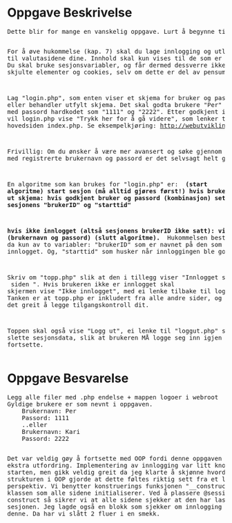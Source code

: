 <h1>Oppgave Beskrivelse</h1>
<pre>
Dette blir for mange en vanskelig oppgave. Lurt å begynne tidlig.

For å øve hukommelse (kap. 7) skal du lage innlogging og utlogging til valutasidene dine.
Innhold skal kun vises til de som er innlogget.
Du skal bruke sesjonsvariabler, og får dermed dessverre ikke øvd på GET,
skjulte elementer og cookies, selv om dette er del av pensum.

Lag "login.php", som enten viser et skjema for bruker og passord, eller behandler utfylt skjema.
Det skal godta brukere "Per" og "Kari" med passord hardkodet som "1111" og "2222".
Etter godkjent innlogging vil login.php vise "Trykk her for å gå videre",
som lenker til hovedsiden index.php.
Se eksempelkjøring: http://webutvikling.stud.himolde.no/~kd/IBE102/kryptovaluta/

Frivillig: Om du ønsker å være mer avansert og søke gjennom en tabell med registrerte
brukernavn og passord er det selvsagt helt greit.

En algoritme som kan brukes for "login.php" er:
<strong>
(start algoritme)
start sesjon (må alltid gjøres først!)
hvis bruker har fylt ut skjema:
   hvis godkjent bruker og passord (kombinasjon)
      sett/husk sesjonens "brukerID" og "starttid"

hvis ikke innlogget (altså sesjonens brukerID ikke satt):
   vis skjema (brukernavn og passord)
(slutt algoritme).
 </strong>
Hukommelsen består da kun av to variabler:  "brukerID" som er navnet på den som er innlogget.
Og, "starttid" som husker når innloggingen ble godkjent.

Skriv om "topp.php" slik at den i tillegg viser "Innlogget som bruker <brukerID> siden <starttid>".
Hvis brukeren ikke er innlogget skal skjermen vise "Ikke innlogget", med ei lenke tilbake til login.php.
Tanken er at topp.php er inkludert fra alle andre sider, og dermed er det greit å legge tilgangskontroll dit.

Toppen skal også vise "Logg ut", ei lenke til "loggut.php" som vil slette sesjonsdata,
slik at brukeren MÅ logge seg inn igjen for å fortsette.
</pre>


<h1>Oppgave Besvarelse</h1>
<pre>
Legg alle filer med .php endelse + mappen logoer i webroot
Gyldige brukere er som nevnt i oppgaven.
    Brukernavn: Per
    Passord: 1111
    ..eller
    Brukernavn: Kari
    Passord: 2222

Det var veldig gøy å fortsette med OOP fordi denne oppgaven ga en ekstra utfordring.
Implementering av innlogging var litt knotete i starten, men gikk veldig greit
da jeg klarte å skjønne hvordan strukturen i OOP gjorde at dette føltes riktig
sett fra et logiskt perspektiv.
Vi benytter konstruerings funksjonen "\__construct()" for klassen som alle sidene initialiserer.
Ved å plassere @session_start() i construct så sikrer vi at alle sidene sjekker at den har lastet inn sesjonen.
Jeg lagde også en blokk som sjekker om innlogging er gyldig i denne. Da har vi slått 2 fluer i en smekk.
</pre>
